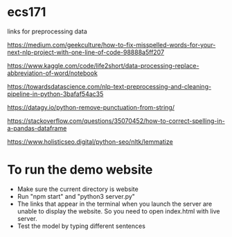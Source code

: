 # ecs171

links for preprocessing data

https://medium.com/geekculture/how-to-fix-misspelled-words-for-your-next-nlp-project-with-one-line-of-code-98888a5ff207

https://www.kaggle.com/code/life2short/data-processing-replace-abbreviation-of-word/notebook

https://towardsdatascience.com/nlp-text-preprocessing-and-cleaning-pipeline-in-python-3bafaf54ac35

https://datagy.io/python-remove-punctuation-from-string/

https://stackoverflow.com/questions/35070452/how-to-correct-spelling-in-a-pandas-dataframe

https://www.holisticseo.digital/python-seo/nltk/lemmatize

# To run the demo website
- Make sure the current directory is website
- Run "npm start" and "python3 server.py"
- The links that appear in the terminal when you launch the server are unable to display the website. So you need to open index.html with live server. 
- Test the model by typing different sentences
